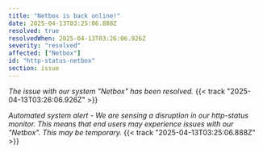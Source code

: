 ```yaml
---
title: "Netbox is back online!"
date: 2025-04-13T03:25:06.888Z
resolved: true
resolvedWhen: 2025-04-13T03:26:06.926Z
severity: "resolved"
affected: ["Netbox"]
id: "http-status-netbox"
section: issue
---
```


*The issue with our system "Netbox" has been resolved.* {{< track "2025-04-13T03:26:06.926Z" >}}

**Automated system alert* - We are sensing a disruption in our http-status monitor. This means that end users may experience issues with our "Netbox". This may be temporary.* {{< track "2025-04-13T03:25:06.888Z" >}}
